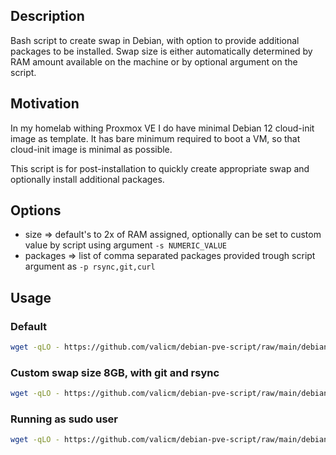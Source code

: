 ## Description
Bash script to create swap in Debian, with option to provide additional packages to be installed.
Swap size is either automatically determined by RAM amount available on the machine 
or by optional argument on the script.

## Motivation
In my homelab withing Proxmox VE I do have minimal Debian 12 cloud-init image as template.
It has bare minimum required to boot a VM, so that cloud-init image is minimal as possible.

This script is for post-installation to quickly create appropriate swap and optionally install additional
packages.

## Options
- size => default's to 2x of RAM assigned, optionally can be set to custom value by script using argument `-s NUMERIC_VALUE`
- packages => list of comma separated packages provided trough script argument as `-p rsync,git,curl`

## Usage 

### Default
```sh
wget -qLO - https://github.com/valicm/debian-pve-script/raw/main/debian-pve-script.sh | bash
```

### Custom swap size 8GB, with git and rsync
```sh
wget -qLO - https://github.com/valicm/debian-pve-script/raw/main/debian-pve-script.sh | bash -s -- -p 8 -p git,rsync
```

### Running as sudo user
```sh
wget -qLO - https://github.com/valicm/debian-pve-script/raw/main/debian-pve-script.sh | sudo bash -s -- -p 8 -p git,rsync
```